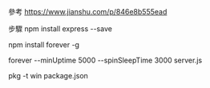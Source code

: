 參考
https://www.jianshu.com/p/846e8b555ead

步驟
npm install express --save

npm install forever -g

forever --minUptime 5000 --spinSleepTime 3000 server.js

pkg -t win package.json